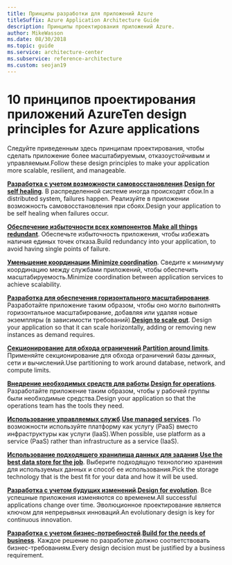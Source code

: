 ```yaml
---
title: Принципы разработки для приложений Azure
titleSuffix: Azure Application Architecture Guide
description: Принципы проектирования приложений Azure.
author: MikeWasson
ms.date: 08/30/2018
ms.topic: guide
ms.service: architecture-center
ms.subservice: reference-architecture
ms.custom: seojan19
---
```


# <a name="ten-design-principles-for-azure-applications"></a><span data-ttu-id="54849-103">10 принципов проектирования приложений Azure</span><span class="sxs-lookup"><span data-stu-id="54849-103">Ten design principles for Azure applications</span></span>

<span data-ttu-id="54849-104">Следуйте приведенным здесь принципам проектирования, чтобы сделать приложение более масштабируемым, отказоустойчивым и управляемым.</span><span class="sxs-lookup"><span data-stu-id="54849-104">Follow these design principles to make your application more scalable, resilient, and manageable.</span></span>

<span data-ttu-id="54849-105">**[Разработка с учетом возможности самовосстановления](self-healing.md)**.</span><span class="sxs-lookup"><span data-stu-id="54849-105">**[Design for self healing](self-healing.md)**.</span></span> <span data-ttu-id="54849-106">В распределенной системе иногда происходят сбои.</span><span class="sxs-lookup"><span data-stu-id="54849-106">In a distributed system, failures happen.</span></span> <span data-ttu-id="54849-107">Реализуйте в приложении возможность самовосстановления при сбоях.</span><span class="sxs-lookup"><span data-stu-id="54849-107">Design your application to be self healing when failures occur.</span></span>

<span data-ttu-id="54849-108">**[Обеспечение избыточности всех компонентов](redundancy.md)**.</span><span class="sxs-lookup"><span data-stu-id="54849-108">**[Make all things redundant](redundancy.md)**.</span></span> <span data-ttu-id="54849-109">Обеспечьте избыточность приложения, чтобы избежать наличия единых точек отказа.</span><span class="sxs-lookup"><span data-stu-id="54849-109">Build redundancy into your application, to avoid having single points of failure.</span></span>

<span data-ttu-id="54849-110">**[Уменьшение координации](minimize-coordination.md)**.</span><span class="sxs-lookup"><span data-stu-id="54849-110">**[Minimize coordination](minimize-coordination.md)**.</span></span> <span data-ttu-id="54849-111">Сведите к минимуму координацию между службами приложений, чтобы обеспечить масштабируемость.</span><span class="sxs-lookup"><span data-stu-id="54849-111">Minimize coordination between application services to achieve scalability.</span></span>

<span data-ttu-id="54849-112">**[Разработка для обеспечения горизонтального масштабирования](scale-out.md)**. Разработайте приложение таким образом, чтобы оно могло выполнять горизонтальное масштабирование, добавляя или удаляя новые экземпляры (в зависимости требований).</span><span class="sxs-lookup"><span data-stu-id="54849-112">**[Design to scale out](scale-out.md)**. Design your application so that it can scale horizontally, adding or removing new instances as demand requires.</span></span>

<span data-ttu-id="54849-113">**[Секционирование для обхода ограничений](partition.md)**.</span><span class="sxs-lookup"><span data-stu-id="54849-113">**[Partition around limits](partition.md)**.</span></span> <span data-ttu-id="54849-114">Применяйте секционирование для обхода ограничений базы данных, сети и вычислений.</span><span class="sxs-lookup"><span data-stu-id="54849-114">Use partitioning to work around database, network, and compute limits.</span></span>

<span data-ttu-id="54849-115">**[Внедрение необходимых средств для работы](design-for-operations.md)**.</span><span class="sxs-lookup"><span data-stu-id="54849-115">**[Design for operations](design-for-operations.md)**.</span></span> <span data-ttu-id="54849-116">Разработайте приложение таким образом, чтобы у рабочей группы были необходимые средства.</span><span class="sxs-lookup"><span data-stu-id="54849-116">Design your application so that the operations team has the tools they need.</span></span>

<span data-ttu-id="54849-117">**[Использование управляемых служб](managed-services.md)**.</span><span class="sxs-lookup"><span data-stu-id="54849-117">**[Use managed services](managed-services.md)**.</span></span> <span data-ttu-id="54849-118">По возможности используйте платформу как услугу (PaaS) вместо инфраструктуры как услуги (IaaS).</span><span class="sxs-lookup"><span data-stu-id="54849-118">When possible, use platform as a service (PaaS) rather than infrastructure as a service (IaaS).</span></span>

<span data-ttu-id="54849-119">**[Использование подходящего хранилища данных для задания](use-the-best-data-store.md)**.</span><span class="sxs-lookup"><span data-stu-id="54849-119">**[Use the best data store for the job](use-the-best-data-store.md)**.</span></span> <span data-ttu-id="54849-120">Выберите подходящую технологию хранения для используемых данных и способ ее использования.</span><span class="sxs-lookup"><span data-stu-id="54849-120">Pick the storage technology that is the best fit for your data and how it will be used.</span></span>

<span data-ttu-id="54849-121">**[Разработка с учетом будущих изменений](design-for-evolution.md)**.</span><span class="sxs-lookup"><span data-stu-id="54849-121">**[Design for evolution](design-for-evolution.md)**.</span></span> <span data-ttu-id="54849-122">Все успешные приложения изменяются со временем.</span><span class="sxs-lookup"><span data-stu-id="54849-122">All successful applications change over time.</span></span> <span data-ttu-id="54849-123">Эволюционное проектирование является ключом для непрерывных инноваций.</span><span class="sxs-lookup"><span data-stu-id="54849-123">An evolutionary design is key for continuous innovation.</span></span>

<span data-ttu-id="54849-124">**[Разработка с учетом бизнес-потребностей](build-for-business.md)**.</span><span class="sxs-lookup"><span data-stu-id="54849-124">**[Build for the needs of business](build-for-business.md)**.</span></span> <span data-ttu-id="54849-125">Каждое решение по разработке должно соответствовать бизнес-требованиям.</span><span class="sxs-lookup"><span data-stu-id="54849-125">Every design decision must be justified by a business requirement.</span></span>
